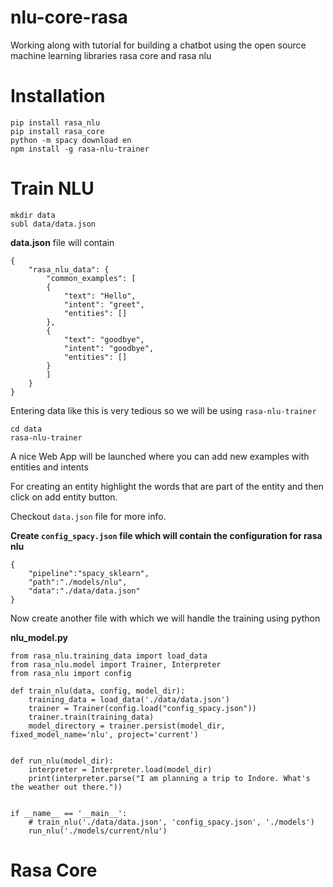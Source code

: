 # nlu-core-rasa
Working along with tutorial for building a chatbot using the open source machine learning libraries rasa core and rasa nlu

# Installation

```
pip install rasa_nlu
pip install rasa_core
python -m spacy download en
npm install -g rasa-nlu-trainer
```

# Train NLU
```
mkdir data
subl data/data.json
```

**data.json** file will contain

```
{
	"rasa_nlu_data": {
		"common_examples": [
		{
			"text": "Hello",
			"intent": "greet",
			"entities": []
		},
		{
			"text": "goodbye",
			"intent": "goodbye",
			"entities": []
		}
		]
	}
}
```

Entering data like this is very tedious so we will be using ```rasa-nlu-trainer```

```
cd data
rasa-nlu-trainer
```

A nice Web App will be launched where you can add new examples with entities and intents

For creating an entity highlight the words that are part of the entity and then click on 
add entity button.

Checkout ```data.json``` file for more info.

**Create ```config_spacy.json``` file which will contain the configuration for rasa nlu**

```
{
	"pipeline":"spacy_sklearn",
	"path":"./models/nlu",
	"data":"./data/data.json"
}
```

Now create another file with which we will handle the training using python

**nlu_model.py**

```
from rasa_nlu.training_data import load_data
from rasa_nlu.model import Trainer, Interpreter
from rasa_nlu import config

def train_nlu(data, config, model_dir):
	training_data = load_data('./data/data.json')
	trainer = Trainer(config.load("config_spacy.json"))
	trainer.train(training_data)
	model_directory = trainer.persist(model_dir, fixed_model_name='nlu', project='current')


def run_nlu(model_dir):
	interpreter = Interpreter.load(model_dir)
	print(interpreter.parse("I am planning a trip to Indore. What's the weather out there."))


if __name__ == '__main__':
	# train_nlu('./data/data.json', 'config_spacy.json', './models')
	run_nlu('./models/current/nlu')
```

# Rasa Core
